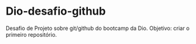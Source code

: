 # Dio-desafio-github
Desafio de Projeto sobre git/github do bootcamp da Dio. Objetivo: criar o primeiro repositório.
